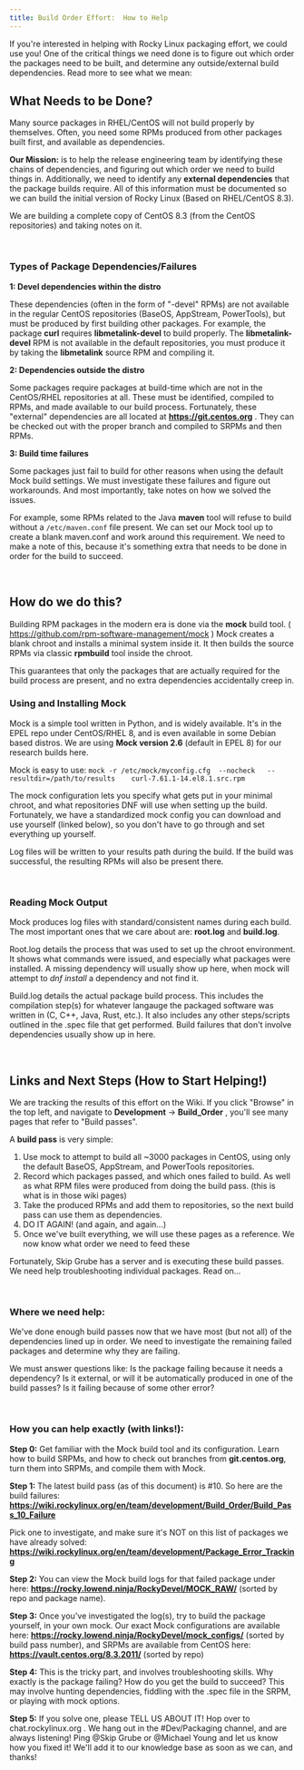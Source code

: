 ```yaml
---
title: Build Order Effort:  How to Help
---
```


If you're interested in helping with Rocky Linux packaging effort, we could use you!  One of the critical things we need done is to figure out which order the packages need to be built, and determine any outside/external build dependencies.  Read more to see what we mean:


## What Needs to be Done?
Many source packages in RHEL/CentOS will not build properly by themselves.  Often, you need some RPMs produced from other packages built first, and available as dependencies.

**Our Mission:** is to help the release engineering team by identifying these chains of dependencies, and figuring out which order we need to build things in.  Additionally, we need to identify any **external dependencies** that the package builds require.  All of this information must be documented so we can build the initial version of Rocky Linux (Based on RHEL/CentOS 8.3).

We are building a complete copy of CentOS 8.3 (from the CentOS repositories) and taking notes on it.

<br />

### Types of Package Dependencies/Failures


**1:  Devel dependencies within the distro**

These dependencies (often in the form of "-devel" RPMs) are not available in the regular CentOS repositories (BaseOS, AppStream, PowerTools), but must be produced by first building other packages.  For example, the package **curl** requires **libmetalink-devel** to build properly.   The **libmetalink-devel** RPM is not available in the default repositories, you must produce it by taking the **libmetalink** source RPM and compiling it.
<br />

**2:  Dependencies outside the distro**

Some packages require packages at build-time which are not in the CentOS/RHEL repositories at all.  These must be identified, compiled to RPMs, and made available to our build process.  Fortunately, these "external" dependencies are all located at **https://git.centos.org** .  They can be checked out with the proper branch and compiled to SRPMs and then RPMs.
<br />

**3:  Build time failures**

Some packages just fail to build for other reasons when using the default Mock build settings.   We must investigate these failures and figure out workarounds.  And most importantly, take notes on how we solved the issues.

For example, some RPMs related to the Java **maven** tool will refuse to build without a ```/etc/maven.conf``` file present.  We can set our Mock tool up to create a blank maven.conf and work around this requirement.  We need to make a note of this, because it's something extra that needs to be done in order for the build to succeed.

<br />


## How do we do this?

Building RPM packages in the modern era is done via the **mock** build tool.   ( https://github.com/rpm-software-management/mock )  Mock creates a blank chroot and installs a minimal system inside it.  It then builds the source RPMs via classic **rpmbuild** tool inside the chroot.

This guarantees that only the packages that are actually required for the build process are present, and no extra dependencies accidentally creep in.


### Using and Installing Mock
Mock is a simple tool written in Python, and is widely available.  It's in the EPEL repo under CentOS/RHEL 8, and is even available in some Debian based distros.  We are using **Mock version 2.6** (default in EPEL 8) for our research builds here.

Mock is easy to use:
```mock -r /etc/mock/myconfig.cfg  --nocheck   --resultdir=/path/to/results    curl-7.61.1-14.el8.1.src.rpm ```

The mock configuration lets you specify what gets put in your minimal chroot, and what repositories DNF will use when setting up the build.  Fortunately, we have a standardized mock config you can download and use yourself (linked below), so you don't have to go through and set everything up yourself.

Log files will be written to your results path during the build.  If the build was successful, the resulting RPMs will also be present there.

<br />

### Reading Mock Output
Mock produces log files with standard/consistent names during each build.  The most important ones that we care about are: **root.log** and **build.log**.

Root.log details the process that was used to set up the chroot environment.  It shows what commands were issued, and especially what packages were installed.  A missing dependency will usually show up here, when mock will attempt to *dnf install* a dependency and not find it.

Build.log details the actual package build process.  This includes the compilation step(s) for whatever langauge the packaged software was written in (C, C++, Java, Rust, etc.).  It also includes any other steps/scripts outlined in the .spec file that get performed.  Build failures that don't involve dependencies usually show up in here.

<br />

## Links and Next Steps (How to Start Helping!)

We are tracking the results of this effort on the Wiki.  If you click "Browse" in the top left, and navigate to **Development** -> **Build_Order** , you'll see many pages that refer to "Build passes".

A **build pass** is very simple:

1. Use mock to attempt to build all ~3000 packages in CentOS, using only the default BaseOS, AppStream, and PowerTools repositories.
2. Record which packages passed, and which ones failed to build.  As well as what RPM files were produced from doing the build pass. (this is what is in those wiki pages)
3. Take the produced RPMs and add them to repositories, so the next build pass can use them as dependencies.
4. DO IT AGAIN! (and again, and again...)
5. Once we've built everything, we will use these pages as a reference.  We now know what order we need to feed these

Fortunately, Skip Grube has a server and is executing these build passes.  We need help troubleshooting individual packages.  Read on...

<br />

### Where we need help:
We've done enough build passes now that we have most (but not all) of the dependencies lined up in order.  We need to investigate the remaining failed packages and determine why they are failing.

We must answer questions like: Is the package failing because it needs a dependency?  Is it external, or will it be automatically produced in one of the build passes?  Is it failing because of some other error?

<br />

### How you can help exactly (with links!):

**Step 0:** Get familiar with the Mock build tool and its configuration.  Learn how to build SRPMs, and how to check out branches from **git.centos.org**, turn them into SRPMs, and compile them with Mock.
<br />

**Step 1:**
The latest build pass (as of this document) is #10.  So here are the build failures: **https://wiki.rockylinux.org/en/team/development/Build_Order/Build_Pass_10_Failure**

Pick one to investigate, and make sure it's NOT on this list of packages we have already solved: **https://wiki.rockylinux.org/en/team/development/Package_Error_Tracking**
<br />

**Step 2:** You can view the Mock build logs for that failed package under here:  **https://rocky.lowend.ninja/RockyDevel/MOCK_RAW/** (sorted by repo and package name).
<br />

**Step 3:** Once you've investigated the log(s), try to build the package yourself, in your own mock.  Our exact Mock configurations are available here: **https://rocky.lowend.ninja/RockyDevel/mock_configs/** (sorted by build pass number), and SRPMs are available from CentOS here: **https://vault.centos.org/8.3.2011/** (sorted by repo)
<br />

**Step 4:** This is the tricky part, and involves troubleshooting skills.  Why exactly is the package failing?  How do you get the build to succeed?  This may involve hunting dependencies, fiddling with the .spec file in the SRPM, or playing with mock options.
<br />

**Step 5:** If you solve one, please TELL US ABOUT IT!  Hop over to chat.rockylinux.org .  We hang out in the #Dev/Packaging channel, and are always listening!  Ping @Skip Grube  or  @Michael Young and let us know how you fixed it!  We'll add it to our knowledge base as soon as we can, and thanks!
